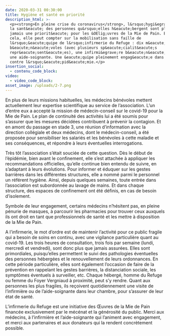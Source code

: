 ```yaml
---
date: 2020-03-31 00:30:00
title: Hygiène et santé en priorité
description_html: >-
  <p><strong>En pleine crise du coronavirus</strong>, l&rsquo;hygi&egrave;ne et
  la sant&eacute; des personnes qu&rsquo;elles h&eacute;bergent sont plus que
  jamais une priorit&eacute; pour les &OElig;uvres de la Mie de Pain. Et pour
  cela, elle peut compter sur la mobilisation sans faille de
  l&rsquo;&eacute;quipe de l&rsquo;infirmerie du Refuge : dix m&eacute;decins
  b&eacute;n&eacute;voles (avec plusieurs sp&eacute;cialit&eacute;s
  repr&eacute;sent&eacute;es), une infirmi&egrave;re b&eacute;n&eacute;vole et
  une aide-soignante. Une &eacute;quipe pleinement engag&eacute;e dans le combat
  contre l&rsquo;&eacute;pid&eacute;mie.</p>
insertion_social:
  - contenu_code_block:
video:
  - video_code_block:
asset_image: /uploads/2-7.png
---
```


En plus de leurs missions habituelles, les m&eacute;decins b&eacute;n&eacute;voles mettent actuellement leur expertise scientifique au service de l’association. L’un d’entre eux a accept&eacute; la mission de m&eacute;decin-conseil sur le covid-19 pour la Mie de Pain. Le plan de continuit&eacute; des activit&eacute;s lui a &eacute;t&eacute; soumis pour s’assurer que les mesures d&eacute;cid&eacute;es contribuent &agrave; pr&eacute;venir la contagion. Et en amont du passage en stade 3, une r&eacute;union d’information avec la direction coll&eacute;giale et deux m&eacute;decins, dont le m&eacute;decin-conseil, a &eacute;t&eacute; propos&eacute;e pour sensibiliser les salari&eacute;s et les b&eacute;n&eacute;voles &agrave; cette maladie et ses cons&eacute;quences, et r&eacute;pondre &agrave; leurs &eacute;ventuelles interrogations.

Tr&egrave;s t&ocirc;t l’association s’&eacute;tait souci&eacute;e de cette question. D&egrave;s le d&eacute;but de l’&eacute;pid&eacute;mie, bien avant le confinement, elle s’est attach&eacute;e &agrave; appliquer les recommandations officielles, qu’elle continue bien entendu de suivre, en s’adaptant &agrave; leurs &eacute;volutions. Pour informer et &eacute;duquer sur les gestes barri&egrave;res dans les diff&eacute;rentes structures, elle a nomm&eacute; parmi le personnel un r&eacute;f&eacute;rent hygi&egrave;ne. Ainsi, depuis quelques semaines, toute entr&eacute;e dans l’association est subordonn&eacute;e au lavage de mains. Et dans chaque structure, des espaces de confinement ont &eacute;t&eacute; d&eacute;finis, en cas de besoin d’isolement.

Symbole de leur engagement, certains m&eacute;decins n’h&eacute;sitent pas, en pleine p&eacute;nurie de masques, &agrave; parcourir les pharmacies pour trouver ceux auxquels ils ont droit en tant que professionnels de sant&eacute; et les mettre &agrave; disposition de la Mie de Pain.

A l’infirmerie, le mot d’ordre est de maintenir l’activit&eacute; pour ce public fragile qui a besoin de soins en continu, avec une vigilance particuli&egrave;re quant au covid-19. Les trois heures de consultation, trois fois par semaine (lundi, mercredi et vendredi), sont donc plus que jamais assur&eacute;es. Elles sont primordiales, puisqu’elles permettent le suivi des pathologies &eacute;ventuelles des personnes h&eacute;berg&eacute;es et le renouvellement de leurs ordonnances. En cette p&eacute;riode particuli&egrave;re, elles sont &eacute;galement l’occasion de faire de la pr&eacute;vention en rappelant les gestes barri&egrave;res, la distanciation sociale, les sympt&ocirc;mes &eacute;ventuels &agrave; surveiller, etc. Chaque h&eacute;berg&eacute;, homme du Refuge ou femme du Foyer Vergniaud &agrave; proximit&eacute;, peut s’y rendre. Quant aux personnes les plus fragiles, ils re&ccedil;oivent quotidiennement une visite de l’infirmi&egrave;re ou de l’aide-soignante dans leur chambre, pour s’assurer de leur &eacute;tat de sant&eacute;.

L’infirmerie du Refuge est une initiative des Œuvres de la Mie de Pain financ&eacute;e exclusivement par le m&eacute;c&eacute;nat et la g&eacute;n&eacute;rosit&eacute; du public. Merci aux m&eacute;decins, &agrave; l’infirmi&egrave;re et l’aide-soignante qui l’animent avec engagement, et merci aux partenaires et aux donateurs qui la rendent concr&egrave;tement possible.
